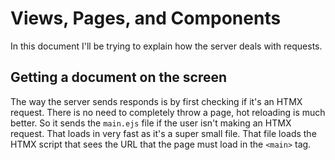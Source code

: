 # Views, Pages, and Components
In this document I'll be trying to explain how the server deals with requests.

## Getting a document on the screen
The way the server sends responds is by first checking if it's an HTMX request. There is no need to completely throw a page, hot reloading is much better. So it sends the `main.ejs` file if the user isn't making an HTMX request. That loads in very fast as it's a super small file. That file loads the HTMX script that sees the URL that the page must load in the `<main>` tag.